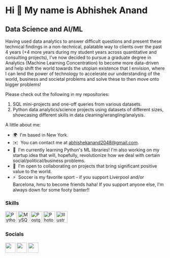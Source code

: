 Hi 👋 My name is Abhishek Anand
===============================

Data Science and AI/ML
----------------------

Having used data analytics to answer difficult questions and present these technical findings in a non-technical, palatable way to clients over the past 4 years (+4 more years during my student years across quantitative and consulting projects), I've now decided to pursue a graduate degree in Analytics (Machine Learning Concentration) to become more data-driven and help shift the world towards the utopian existence that I envision, where I can lend the power of technology to accelerate our understanding of the world, business and societal problems and solve these to then move onto bigger problems!

Please check out the following in my repositories:
1. SQL mini-projects and one-off queries from various datasets.
2. Python data analytics/science projects using datasets of different sizes, showcasing different skills in data cleaning/wrangling/analysis.

A little about me:

* 🌍  I'm based in New York.
* ✉️  You can contact me at [abhishekanand2048@gmail.com](mailto:abhishekanand2048@gmail.com).
* 🧠  I'm currently learning Python's ML libraries! I'm also working on my startup idea that will, hopefully, revolutionize how we deal with certain social/political/business problems.
* 🤝  I'm open to collaborating on projects that bring significant positive value to the world.
* ⚡  Soccer is my favorite sport - if you support Liverpool and/or Barcelona, hmu to become friends haha! If you support anyone else, I'm always down for some footy banter!!

### Skills

<p align="left">
<a href="https://www.python.org/" target="_blank" rel="noreferrer"><img src="https://raw.githubusercontent.com/danielcranney/readme-generator/main/public/icons/skills/python-colored.svg" width="36" height="36" alt="Python" /></a>
<a href="https://www.mysql.com/" target="_blank" rel="noreferrer"><img src="https://raw.githubusercontent.com/danielcranney/readme-generator/main/public/icons/skills/mysql-colored.svg" width="36" height="36" alt="MySQL" /></a>
<a href="https://www.postgresql.org/" target="_blank" rel="noreferrer"><img src="https://raw.githubusercontent.com/danielcranney/readme-generator/main/public/icons/skills/postgresql-colored.svg" width="36" height="36" alt="PostgreSQL" /></a>
<a href="https://www.adobe.com/uk/products/photoshop.html" target="_blank" rel="noreferrer"><img src="https://raw.githubusercontent.com/danielcranney/readme-generator/main/public/icons/skills/photoshop-colored.svg" width="36" height="36" alt="Photoshop" /></a>
<a href="adobe.com/uk/products/illustrator.html" target="_blank" rel="noreferrer"><img src="https://raw.githubusercontent.com/danielcranney/readme-generator/main/public/icons/skills/illustrator-colored.svg" width="36" height="36" alt="Illustrator" /></a>
</p>


### Socials

<p align="left"> <a href="https://www.github.com/aanand2048" target="_blank" rel="noreferrer"><img src="https://raw.githubusercontent.com/danielcranney/readme-generator/main/public/icons/socials/github.svg" width="32" height="32" /></a> <a href="http://www.instagram.com/aanand_lv" target="_blank" rel="noreferrer"><img src="https://raw.githubusercontent.com/danielcranney/readme-generator/main/public/icons/socials/instagram.svg" width="32" height="32" /></a> <a href="https://www.linkedin.com/in/aanand2020" target="_blank" rel="noreferrer"><img src="https://raw.githubusercontent.com/danielcranney/readme-generator/main/public/icons/socials/linkedin.svg" width="32" height="32" /></a></p>
